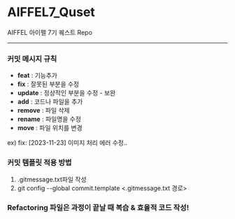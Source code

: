 # AIFFEL7_Quset
AIFFEL 아이펠 7기 퀘스트 Repo

---

### 커밋 메시지 규칙

- **feat** : 기능추가
- **fix** : 잘못된 부분을 수정
- **update** : 정상적인 부분을 수정 - 보완
- **add** : 코드나 파일을 추가
- **remove** : 파일 삭제
- **rename** : 파일명을 수정
- **move** : 파일 위치를 변경


ex) fix: [2023-11-23] 이미지 처리 에러 수정..


### 커밋 템플릿 적용 방법

1. .gitmessage.txt파일 작성
2. git config --global commit.template <.gitmessage.txt 경로>


### Refactoring 파일은 과정이 끝날 때 복습 & 효율적 코드 작성!
